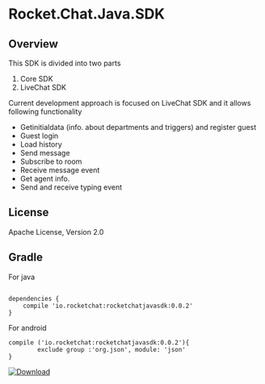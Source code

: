Rocket.Chat.Java.SDK
=====================================
Overview
--------
This SDK is divided into two parts
1. Core SDK
2. LiveChat SDK

Current development approach is focused on LiveChat SDK and it allows following functionality

- Getinitialdata (info. about departments and triggers) and register guest  
- Guest login
- Load history
- Send message
- Subscribe to room
- Receive message event
- Get agent info.
- Send and receive typing event

License
-------
Apache License, Version 2.0


Gradle
------
For java 

```Gradle

dependencies {
    compile 'io.rocketchat:rocketchatjavasdk:0.0.2'
}
```
For android 

```Gradle
compile ('io.rocketchat:rocketchatjavasdk:0.0.2'){
        exclude group :'org.json', module: 'json'
}
```

[ ![Download](https://api.bintray.com/packages/sacoo7/Maven/RocketChat-SDK/images/download.svg) ](https://bintray.com/sacoo7/Maven/RocketChat-SDK/_latestVersion)



